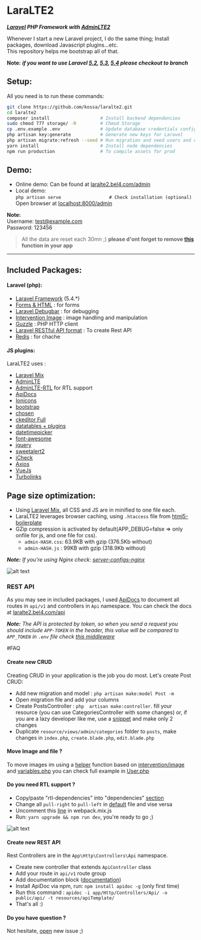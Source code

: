 # LaraLTE2
**_[Laravel](https://laravel.com/) PHP Framework with [AdminLTE2](https://almsaeedstudio.com/AdminLTE)_**  


Whenever I start a new Laravel project, I do the same thing; Install packages, download Javascript plugins...etc.  
This repository helps me bootstrap  all of that.


**Note:**  ***if you want to use Laravel [5.2](https://github.com/kossa/laralte2/tree/5.2),  [5.3](https://github.com/kossa/laralte2/tree/5.3), [5.4](https://github.com/kossa/laralte2/tree/5.4) please checkout to branch***

## Setup:
All you need is to run these commands:
```bash
git clone https://github.com/kossa/laralte2.git
cd laralte2 
composer install                   # Install backend dependencies
sudo chmod 777 storage/ -R         # Chmod Storage
cp .env.example .env               # Update database credentials configuration
php artisan key:generate           # Generate new keys for Laravel
php artisan migrate:refresh --seed # Run migration and seed users and categories for testing
yarn install                       # Install node dependencies
npm run production                 # To compile assets for prod
```


## Demo:
- Online demo: Can be found at [laralte2.bel4.com/admin](http://laralte2.bel4.com/admin)
- Local demo:  
`php artisan serve                  # Check installation (optional)`  
Open browser at [localhost:8000/admin](http://localhost:8000/admin) 

**Note:**  
Username: test@example.com  
Password: 123456

> All the data are reset each 30mn ;) 
> **please d'ont forget to remove [this](https://github.com/kossa/laralte2/blob/master/app/Console/Kernel.php#L27-L28) function in your app** 

***

## Included Packages:
#### Laravel (php):

* [Laravel Framework](https://github.com/laravel/laravel/) (5.4.*)
* [Forms & HTML](https://github.com/laravelcollective/html) : for forms
* [Laravel Debugbar](https://github.com/barryvdh/laravel-debugbar) : for debugging
* [Intervention Image](https://github.com/intervention/image) : image handling and manipulation
* [Guzzle](https://github.com/guzzle/guzzle) : PHP HTTP client
* [Laravel RESTful API format](https://github.com/teepluss/laravel-restable) : To create Rest API
* [Redis](https://github.com/nrk/predis.git) : for chache

#### JS plugins:
LaraLTE2 uses : 

* [Laravel Mix](laravel-mix)
* [AdminLTE](https://github.com/almasaeed2010/AdminLTE)
* [AdminLTE-RTL](https://github.com/morteza/bootstrap-rtl) for RTL support
* [ApiDocs](https://github.com/apidoc/apidoc)
* [Ionicons](https://github.com/driftyco/ionicons)
* [bootstrap](https://github.com/twbs/bootstrap)
* [chosen](https://github.com/harvesthq/bower-chosen)
* [ckeditor Full](https://github.com/ckeditor/ckeditor-releases)
* [datatables + plugins](https://github.com/DataTables/DataTables)
* [datetimepicker](https://github.com/xdan/datetimepicker)
* [font-awesome](https://github.com/FortAwesome/Font-Awesome)
* [jquery](https://github.com/jquery/jquery)
* [sweetalert2](https://github.com/limonte/sweetalert2)
* [iCheck](https://github.com/fronteed/iCheck)
* [Axios](https://github.com/mzabriskie/axios)
* [VueJs](http://vuejs.org/)
* [Turbolinks](https://github.com/turbolinks/turbolinks)


## Page size optimization:
- Using [Laravel Mix](http://laravel.com/docs/master/mix), all CSS and JS are in minified to one file each.
- LaraLTE2 leverages browser caching, using `.htaccess` file from [html5-boilerplate](https://github.com/h5bp/html5-boilerplate)
- GZip compression is activated by default(APP_DEBUG=false => only onfile for js, and one file for css).  
  - `admin-HASH.css`: 63.9KB with gzip (376.5Kb without)  
  - `admin-HASH.js` : 99KB with gzip (318.9Kb without)

*__Note:__ If you're using Nginx check: [server-configs-nginx](https://github.com/h5bp/server-configs-nginx)*

![alt text](http://storage2.static.itmages.com/i/16/0602/h_1464877446_8945299_e45f066c58.png "Logo Title Text 1")

### REST API
As you may see in included packages, I used [ApiDocs](http://apidocjs.com/) to document all routes in `api/v1` and controllers in `Api` namespace.
You can check the docs at [laralte2.bel4.com/api](http://laralte2.bel4.com/api/)

*__Note:__ The API is protected by token, so when you send a request you should include `APP-TOKEN` in the header, this value will be compared to `APP_TOKEN` in `.env` file check [this middleware](https://github.com/kossa/laralte2/blob/master/app/Http/Middleware/ApiToken.php#L21)*


#FAQ

#### Create new CRUD
Creating CRUD in your application is the job you do most. Let's create Post CRUD:

* Add new migration and model : `php artisan make:model Post -m`
* Open migration file and add your columns
* Create PostsController : `php  artisan make:controller`. fill your resource (you can use CategoriesController with some changes) or, if you are a lazy developer like me, use a [snippet](https://github.com/kossa/st-snippets/blob/master/kossa_php/Laravel/lcontroller.sublime-snippet) and make only 2 changes
* Duplicate `resource/views/admin/categories` folder to `posts`, make changes in `index.php`, `create.blade.php`, `edit.blade.php`

#### Move Image and file ?
To move images im using a [helper](https://github.com/kossa/laralte2/blob/master/app/Http/helpers.php#L4) function based on [intervention/image](https://github.com/intervention/image) and [variables.php](https://github.com/kossa/laralte2/blob/master/config/variables.php#L15) 
you can check full example in [User.php](https://github.com/kossa/laralte2/blob/master/app/User.php#L73)


#### Do you need RTL support ?
* Copy/paste "rtl-dependencies" into "dependencies" [section](https://github.com/kossa/laralte2/blob/master/package.json#L33-L34)
* Change all `pull-right` to `pull-left` in [default](https://github.com/kossa/laralte2/blob/master/resources/views/admin/default.blade.php) file and vise versa
* Uncomment this [line](https://github.com/kossa/laralte2/blob/master/webpack.mix.js#L26) in webpack.mix.js
* Run: `yarn upgrade && npm run dev`, you're ready to go ;)

![alt text](http://storage9.static.itmages.com/i/17/0202/h_1486034161_6556436_4956bfbe09.png "Logo Title Text 1")


#### Create new REST API 
Rest Controllers are in the `App\Http\Controllers\Api` namespace.

* Create new controller that extends `ApiController` class
* Add your route in `api/v1` route group
* Add documentation block ([documentation](http://apidocjs.com/#example-full))
* Install ApiDoc via npm, run: `npm install apidoc -g` (only first time)
* Run this command : `apidoc -i app/Http/Controllers/Api/ -o public/api/ -t resources/apiTemplate/`
* That's all :)

#### Do you have question ?
Not hesitate, [open](https://github.com/kossa/laralte2/issues/new) new issue ;)
